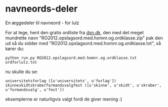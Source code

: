 # navneords-deler
En æggedeler til navneord - for lulz

For at lege, hent den gratis ordliste fra [dsn.dk](http://dsn.dk/retskrivning/ro-elektronisk-og-som-bog/distribution#ordlister), den med det meget mundrette navn "RO2012.opslagsord.med.homnr.og.ordklasse.zip" pak den ud så du sidder med "RO2012.opslagsord.med.homnr.og.ordklasse.txt", så kører du:

```
python run.py RO2012.opslagsord.med.homnr.og.ordklasse.txt ordforlulz.txt
``` 
nu skulle du se:

```
universitetsforlag ([u'universitets', u'forlag'])
skinneskidtskraberformandsvalgfest ([u'skinne', u'skidt', u'skraber', u'formandsvalg', u'fest'])
```
eksemplerne er naturligvis valgt fordi de giver mening :)
